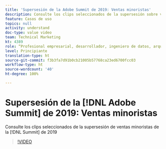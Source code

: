 ```yaml
---
title: 'Supersesión de la Adobe Summit de 2019: Ventas minoristas'
description: Consulte los clips seleccionados de la supersesión sobre ventas minoristas en la cumbre de 2019
feature: Casos de uso
topics: null
activity: understand
doc-type: value video
team: Technical Marketing
kt: 4389
role: “Profesional empresarial, desarrollador, ingeniero de datos, arquitecto, arquitecto de datos, administrador, líder”
level: Principiante
translation-type: ht
source-git-commit: f3b3fa7d91b0cb21005b57768ca23ed6700fcc03
workflow-type: ht
source-wordcount: '40'
ht-degree: 100%

---
```



# Supersesión de la [!DNL Adobe Summit] de 2019: Ventas minoristas

Consulte los clips seleccionados de la supersesión de ventas minoristas de la [!DNL Summit] de 2019

>[!VIDEO](https://video.tv.adobe.com/v/30549/?quality=12)
